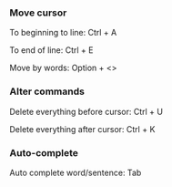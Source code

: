 ### Move cursor
To beginning to line: Ctrl + A

To end of line: Ctrl + E

Move by words: Option + <>

### Alter commands

Delete everything before cursor: Ctrl + U

Delete everything after cursor: Ctrl + K


### Auto-complete
Auto complete word/sentence: Tab 




